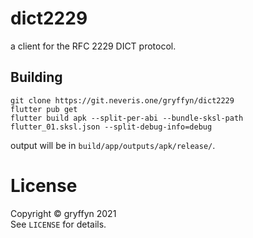 # dict2229

a client for the RFC 2229 DICT protocol.

## Building
```
git clone https://git.neveris.one/gryffyn/dict2229
flutter pub get
flutter build apk --split-per-abi --bundle-sksl-path flutter_01.sksl.json --split-debug-info=debug
```

output will be in `build/app/outputs/apk/release/`.

# License
Copyright © gryffyn 2021  
See `LICENSE` for details.